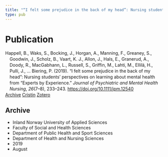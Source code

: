 ```yaml
---
title: "“I felt some prejudice in the back of my head”: Nursing students’ perspectives on learning about mental health from “Experts by Experience”"
type: pub
---
```

<h1>Publication</h1>
<article id="csl-bib-container-E8CMZDJV" class="csl-bib-container">
  <div class="csl-bib-body" style="line-height: 1.35; padding-left: 1em; text-indent:-1em;">
  <div class="csl-entry">Happell, B., Waks, S., Bocking, J., Horgan, A., Manning, F., Greaney, S., Goodwin, J., Scholz, B., Vaart, K. J., Allon, J., Hals, E., Granerud, A., Doody, R., MacGabhann, L., Russell, S., Griffin, M., Lahti, M., Ellil&#xE4;, H., Pulli, J., &#x2026; Biering, P. (2019). &#x201C;I felt some prejudice in the back of my head&#x201D;: Nursing students&#x2019; perspectives on learning about mental health from &#x201C;Experts by Experience.&#x201D; <i>Journal of Psychiatric and Mental Health Nursing</i>, <i>26</i>(7&#x2013;8), 233&#x2013;243. <a href="https://doi.org/10.1111/jpm.12540">https://doi.org/10.1111/jpm.12540</a></div>
</div>
  <div class="csl-bib-buttons">
    <a href="#taxonomy-article-E8CMZDJV" class="csl-bib-button">Archive</a>
    <a href="https://app.cristin.no/results/show.jsf?id=1718715" alt="Cristin URL" class="csl-bib-button">Cristin</a>
    <a href="http://zotero.org/groups/5022929/items/E8CMZDJV" alt="Zotero URL" class="csl-bib-button">Zotero</a>
  </div>
  <div id="csl-bib-meta-container-E8CMZDJV"></div>
</article>
<div id="csl-bib-meta-E8CMZDJV" class="csl-bib-meta">
  <article id="taxonomy-article-E8CMZDJV" class="taxonomy-article">
    <h1>Archive</h1>
    <ul>
      <li>Inland Norway University of Applied Sciences</li>
      <li>Faculty of Social and Health Sciences</li>
      <li>Department of Public Health and Sport Sciences</li>
      <li>Department of Health and Nursing Sciences</li>
      <li>2019</li>
      <li>August</li>
    </ul>
  </article>
</div>
